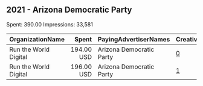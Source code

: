 ## 2021 - Arizona Democratic Party 
Spent: 390.00
Impressions: 33,581

|OrganizationName|Spent|PayingAdvertiserNames|CreativeUrls|Impressions|Genders|AgeBrackets|CountryCodes|BillingAddresses|CandidateBallotInformation|
|:---|---:|:---|:---|---:|:---|:---|:---|:---|:---|
|Run the World Digital|194.00 USD|Arizona Democratic Party|[0](https://www.snap.com/political-ads/asset/f88afb2de7e0c85f1ecf954ef70585d48fd8b175e874257098ba1550f44bb6d6?mediaType=mp4)|20,473||35+|united states|"1324 Spaight St,Madison,53703,US"|Arizona Democratic Party|
|Run the World Digital|196.00 USD|Arizona Democratic Party|[1](https://www.snap.com/political-ads/asset/83dd641fd347bc66dbacd2890b4dc065cc354496f8827c2efce69edd2ea84d2d?mediaType=mp4)|13,108||35+|united states|"1324 Spaight St,Madison,53703,US"|Arizona Democratic Party|
